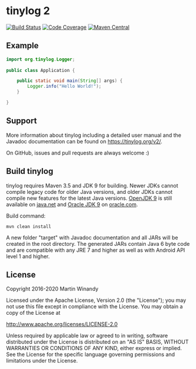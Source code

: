 tinylog 2
=========
[![Build Status](https://travis-ci.org/pmwmedia/tinylog.svg?branch=v2.2)](https://travis-ci.org/pmwmedia/tinylog)
[![Code Coverage](https://codecov.io/gh/pmwmedia/tinylog/branch/v2.2/graph/badge.svg)](https://codecov.io/gh/pmwmedia/tinylog/branch/v2.2)
[![Maven Central](https://maven-badges.herokuapp.com/maven-central/org.tinylog/tinylog-impl/badge.svg)](https://search.maven.org/search?q=g:org.tinylog)

Example
-------

```java
import org.tinylog.Logger;
    
public class Application {

    public static void main(String[] args) {
        Logger.info("Hello World!");
    }

}
```

Support
-------

More information about tinylog including a detailed user manual and the Javadoc documentation can be found on https://tinylog.org/v2/.

On GitHub, issues and pull requests are always welcome :)

Build tinylog
-------------

tinylog requires Maven 3.5 and JDK 9 for building. Newer JDKs cannot compile legacy code for older Java versions, and older JDKs cannot compile new features for the latest Java versions. [OpenJDK 9](https://jdk.java.net/archive/) is still available on [java.net](https://jdk.java.net/archive/) and [Oracle JDK 9](https://www.oracle.com/java/technologies/javase/javase9-archive-downloads.html) on [oracle.com](https://www.oracle.com/java/technologies/javase/javase9-archive-downloads.html).

Build command:

	mvn clean install

A new folder "target" with Javadoc documentation and all JARs will be created in the root directory. The generated JARs contain Java 6 byte code and are compatible with any JRE 7 and higher as well as with Android API level 1 and higher.

License
-------

Copyright 2016-2020 Martin Winandy

Licensed under the Apache License, Version 2.0 (the "License"); you may not use this file except in compliance with the License. You may obtain a copy of the License at

http://www.apache.org/licenses/LICENSE-2.0

Unless required by applicable law or agreed to in writing, software distributed under the License is distributed on an "AS IS" BASIS, WITHOUT WARRANTIES OR CONDITIONS OF ANY KIND, either express or implied. See the License for the specific language governing permissions and limitations under the License.
